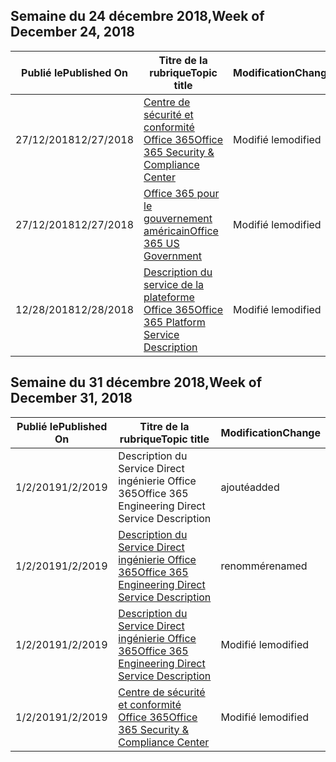 <!-- This file is generated automatically each week. Changes made to this file will be overwritten.-->




## <a name="week-of-december-24-2018"></a><span data-ttu-id="19d6c-101">Semaine du 24 décembre 2018,</span><span class="sxs-lookup"><span data-stu-id="19d6c-101">Week of December 24, 2018</span></span>


| <span data-ttu-id="19d6c-102">Publié le</span><span class="sxs-lookup"><span data-stu-id="19d6c-102">Published On</span></span> |<span data-ttu-id="19d6c-103">Titre de la rubrique</span><span class="sxs-lookup"><span data-stu-id="19d6c-103">Topic title</span></span> | <span data-ttu-id="19d6c-104">Modification</span><span class="sxs-lookup"><span data-stu-id="19d6c-104">Change</span></span> |
|------|------------|--------|
| <span data-ttu-id="19d6c-105">27/12/2018</span><span class="sxs-lookup"><span data-stu-id="19d6c-105">12/27/2018</span></span> | [<span data-ttu-id="19d6c-106">Centre de sécurité et conformité Office 365</span><span class="sxs-lookup"><span data-stu-id="19d6c-106">Office 365 Security & Compliance Center</span></span>](/Office365/ServiceDescriptions/office-365-platform-service-description/office-365-securitycompliance-center) | <span data-ttu-id="19d6c-107">Modifié le</span><span class="sxs-lookup"><span data-stu-id="19d6c-107">modified</span></span> |
| <span data-ttu-id="19d6c-108">27/12/2018</span><span class="sxs-lookup"><span data-stu-id="19d6c-108">12/27/2018</span></span> | [<span data-ttu-id="19d6c-109">Office 365 pour le gouvernement américain</span><span class="sxs-lookup"><span data-stu-id="19d6c-109">Office 365 US Government</span></span>](/Office365/ServiceDescriptions/office-365-platform-service-description/office-365-us-government/office-365-us-government) | <span data-ttu-id="19d6c-110">Modifié le</span><span class="sxs-lookup"><span data-stu-id="19d6c-110">modified</span></span> |
| <span data-ttu-id="19d6c-111">12/28/2018</span><span class="sxs-lookup"><span data-stu-id="19d6c-111">12/28/2018</span></span> | [<span data-ttu-id="19d6c-112">Description du service de la plateforme Office 365</span><span class="sxs-lookup"><span data-stu-id="19d6c-112">Office 365 Platform Service Description</span></span>](/Office365/ServiceDescriptions/office-365-platform-service-description/office-365-platform-service-description) | <span data-ttu-id="19d6c-113">Modifié le</span><span class="sxs-lookup"><span data-stu-id="19d6c-113">modified</span></span> |


## <a name="week-of-december-31-2018"></a><span data-ttu-id="19d6c-114">Semaine du 31 décembre 2018,</span><span class="sxs-lookup"><span data-stu-id="19d6c-114">Week of December 31, 2018</span></span>


| <span data-ttu-id="19d6c-115">Publié le</span><span class="sxs-lookup"><span data-stu-id="19d6c-115">Published On</span></span> |<span data-ttu-id="19d6c-116">Titre de la rubrique</span><span class="sxs-lookup"><span data-stu-id="19d6c-116">Topic title</span></span> | <span data-ttu-id="19d6c-117">Modification</span><span class="sxs-lookup"><span data-stu-id="19d6c-117">Change</span></span> |
|------|------------|--------|
| <span data-ttu-id="19d6c-118">1/2/2019</span><span class="sxs-lookup"><span data-stu-id="19d6c-118">1/2/2019</span></span> | <span data-ttu-id="19d6c-119">Description du Service Direct ingénierie Office 365</span><span class="sxs-lookup"><span data-stu-id="19d6c-119">Office 365 Engineering Direct Service Description</span></span> | <span data-ttu-id="19d6c-120">ajouté</span><span class="sxs-lookup"><span data-stu-id="19d6c-120">added</span></span> |
| <span data-ttu-id="19d6c-121">1/2/2019</span><span class="sxs-lookup"><span data-stu-id="19d6c-121">1/2/2019</span></span> | [<span data-ttu-id="19d6c-122">Description du Service Direct ingénierie Office 365</span><span class="sxs-lookup"><span data-stu-id="19d6c-122">Office 365 Engineering Direct Service Description</span></span>](/Office365/ServiceDescriptions/office-365-engineering-direct-service-description) | <span data-ttu-id="19d6c-123">renommé</span><span class="sxs-lookup"><span data-stu-id="19d6c-123">renamed</span></span> |
| <span data-ttu-id="19d6c-124">1/2/2019</span><span class="sxs-lookup"><span data-stu-id="19d6c-124">1/2/2019</span></span> | [<span data-ttu-id="19d6c-125">Description du Service Direct ingénierie Office 365</span><span class="sxs-lookup"><span data-stu-id="19d6c-125">Office 365 Engineering Direct Service Description</span></span>](/Office365/ServiceDescriptions/office-365-engineering-direct-service-description) | <span data-ttu-id="19d6c-126">Modifié le</span><span class="sxs-lookup"><span data-stu-id="19d6c-126">modified</span></span> |
| <span data-ttu-id="19d6c-127">1/2/2019</span><span class="sxs-lookup"><span data-stu-id="19d6c-127">1/2/2019</span></span> | [<span data-ttu-id="19d6c-128">Centre de sécurité et conformité Office 365</span><span class="sxs-lookup"><span data-stu-id="19d6c-128">Office 365 Security & Compliance Center</span></span>](/Office365/ServiceDescriptions/office-365-platform-service-description/office-365-securitycompliance-center) | <span data-ttu-id="19d6c-129">Modifié le</span><span class="sxs-lookup"><span data-stu-id="19d6c-129">modified</span></span> |
